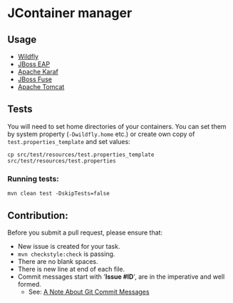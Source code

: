 # JContainer manager
## Usage
- [Wildfly](containers/wildfly/Readme.md)
- [JBoss EAP](containers/eap/Readme.md)
- [Apache Karaf](containers/karaf/Readme.md)
- [JBoss Fuse](containers/fuse/Readme.md)
- [Apache Tomcat](containers/tomcat/Readme.md)


## Tests

You will need to set home directories of your containers. You can set them by system property (`-Dwildfly.home` etc.) 
or create own copy of `test.properties_template` and set values:

    cp src/test/resources/test.properties_template src/test/resources/test.properties

### Running tests:

    mvn clean test -DskipTests=false

## Contribution:

Before you submit a pull request, please ensure that:

 * New issue is created for your task.
 * `mvn checkstyle:check` is passing.
 * There are no blank spaces.
 * There is new line at end of each file.
 * Commit messages start with '**Issue #ID**', are in the imperative and well formed.
     * See: [A Note About Git Commit Messages](http://tbaggery.com/2008/04/19/a-note-about-git-commit-messages.html)
